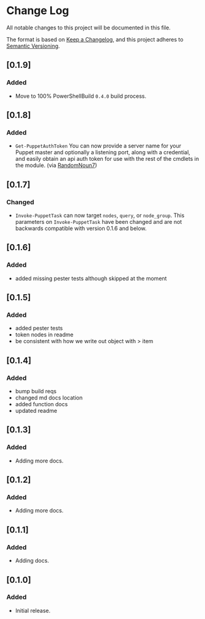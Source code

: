 # Change Log

All notable changes to this project will be documented in this file.

The format is based on [Keep a Changelog](https://keepachangelog.com/en/1.0.0/),
and this project adheres to [Semantic Versioning](https://semver.org/spec/v2.0.0.html).


## [0.1.9]
### Added
- Move to 100% PowerShellBuild `0.4.0` build process.

## [0.1.8]
### Added
- `Get-PuppetAuthToken` You can now provide a server name for your Puppet master and optionally a listening port, along with a credential, and easily obtain an api auth token for use with the rest of the cmdlets in the module. (via [RandomNoun7](https://github.com/RandomNoun7))

## [0.1.7]
### Changed
- `Invoke-PuppetTask` can now target `nodes`, `query`, or `node_group`. This parameters on `Invoke-PuppetTask` have been changed and are not backwards compatible with version 0.1.6 and below.

## [0.1.6]
### Added
- added missing pester tests although skipped at the moment

## [0.1.5]
### Added
- added pester tests
- token nodes in readme
- be consistent with how we write out object with > item

## [0.1.4]
### Added
- bump build reqs
- changed md docs location
- added function docs
- updated readme

## [0.1.3]
### Added
- Adding more docs.

## [0.1.2]
### Added
- Adding more docs.

## [0.1.1]
### Added
- Adding docs.

## [0.1.0]
### Added
- Initial release.
